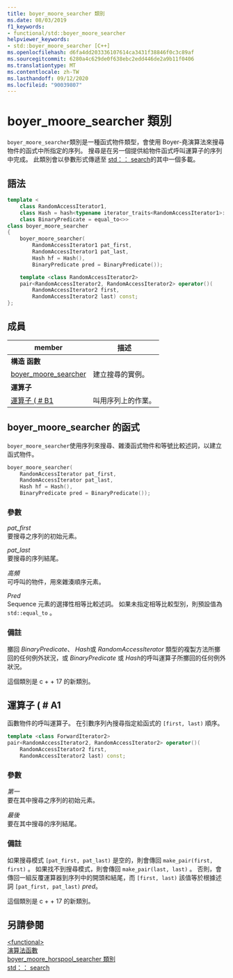 ```yaml
---
title: boyer_moore_searcher 類別
ms.date: 08/03/2019
f1_keywords:
- functional/std::boyer_moore_searcher
helpviewer_keywords:
- std::boyer_moore_searcher [C++]
ms.openlocfilehash: d6fa4dd203336107614ca3431f38846f0c3c89af
ms.sourcegitcommit: 6280a4c629de0f638ebc2edd446de2a9b11f0406
ms.translationtype: MT
ms.contentlocale: zh-TW
ms.lasthandoff: 09/12/2020
ms.locfileid: "90039807"
---
```

# <a name="boyer_moore_searcher-class"></a>boyer_moore_searcher 類別

`boyer_moore_searcher`類別是一種函式物件類型，會使用 Boyer-堯演算法來搜尋物件的函式中所指定的序列。 搜尋是在另一個提供給物件函式呼叫運算子的序列中完成。 此類別會以參數形式傳遞至 [std：： search](algorithm-functions.md#search)的其中一個多載。

## <a name="syntax"></a>語法

```cpp
template <
    class RandomAccessIterator1,
    class Hash = hash<typename iterator_traits<RandomAccessIterator1>::value_type>,
    class BinaryPredicate = equal_to<>>
class boyer_moore_searcher
{
    boyer_moore_searcher(
        RandomAccessIterator1 pat_first,
        RandomAccessIterator1 pat_last,
        Hash hf = Hash(),
        BinaryPredicate pred = BinaryPredicate());

    template <class RandomAccessIterator2>
    pair<RandomAccessIterator2, RandomAccessIterator2> operator()(
        RandomAccessIterator2 first,
        RandomAccessIterator2 last) const;
};
```

## <a name="members"></a>成員

| member | 描述 |
| - | - |
| **構造 函數** | |
| [boyer_moore_searcher](#boyer-moore-searcher-constructor) | 建立搜尋的實例。 |
| **運算子** | |
| [運算子 ( # B1 ](#operator-call) | 叫用序列上的作業。 |

## <a name="boyer_moore_searcher-constructor"></a><a name="boyer-moore-searcher-constructor"></a> boyer_moore_searcher 的函式

`boyer_moore_searcher`使用序列來搜尋、雜湊函式物件和等號比較述詞，以建立函式物件。

```cpp
boyer_moore_searcher(
    RandomAccessIterator pat_first,
    RandomAccessIterator pat_last,
    Hash hf = Hash(),
    BinaryPredicate pred = BinaryPredicate());
```

### <a name="parameters"></a>參數

*pat_first*\
要搜尋之序列的初始元素。

*pat_last*\
要搜尋的序列結尾。

*高頻*\
可呼叫的物件，用來雜湊順序元素。

*Pred*\
Sequence 元素的選擇性相等比較述詞。 如果未指定相等比較型別，則預設值為 `std::equal_to` 。

### <a name="remarks"></a>備註

擲回 *BinaryPredicate*、 *Hash*或 *RandomAccessIterator* 類型的複製方法所擲回的任何例外狀況，或 *BinaryPredicate* 或 *Hash*的呼叫運算子所擲回的任何例外狀況。

這個類別是 c + + 17 的新類別。

## <a name="operator"></a><a name="operator-call"></a> 運算子 ( # A1

函數物件的呼叫運算子。 在引數序列內搜尋指定給函式的 `[first, last)` 順序。

```cpp
template <class ForwardIterator2>
pair<RandomAccessIterator2, RandomAccessIterator2> operator()(
    RandomAccessIterator2 first,
    RandomAccessIterator2 last) const;
```

### <a name="parameters"></a>參數

*第一*\
要在其中搜尋之序列的初始元素。

*最後*\
要在其中搜尋的序列結尾。

### <a name="remarks"></a>備註

如果搜尋模式 `[pat_first, pat_last)` 是空的，則會傳回 `make_pair(first, first)` 。 如果找不到搜尋模式，則會傳回 `make_pair(last, last)` 。 否則，會傳回一組反覆運算器到序列中的開頭和結尾，而 `[first, last)` 該值等於根據述詞 `[pat_first, pat_last)` *pred*。

這個類別是 c + + 17 的新類別。

## <a name="see-also"></a>另請參閱

[\<functional>](functional.md)\
[演算法函數](algorithm-functions.md)\
[boyer_moore_horspool_searcher 類別](boyer-moore-horspool-searcher-class.md)\
[std：： search](algorithm-functions.md#search)
